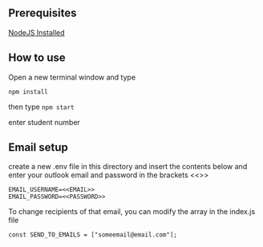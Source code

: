 ## Prerequisites
[NodeJS Installed](https://nodejs.org/en/download)


## How to use
Open a new terminal window and type
```
npm install
```

then type
```npm start```

enter student number


## Email setup
create a new .env file in this directory and insert the contents below
and enter your outlook email and password in the brackets <<>>
```
EMAIL_USERNAME=<<EMAIL>>
EMAIL_PASSWORD=<<PASSWORD>>
```

To change recipients of that email, you can modify the array in the index.js file
```
const SEND_TO_EMAILS = ["someemail@email.com"];
``` 